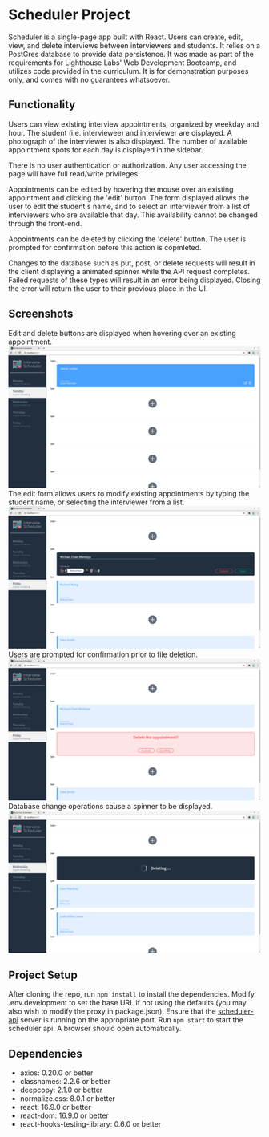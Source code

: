 # Scheduler Project

Scheduler is a single-page app built with React. Users can create, edit, view, and delete interviews between interviewers and students. It relies on a PostGres database to provide data persistence. It was made as part of the requirements for Lighthouse Labs' Web Development Bootcamp, and utilizes code provided in the curriculum. It is for demonstration purposes only, and comes with no guarantees whatsoever.

## Functionality

Users can view existing interview appointments, organized by weekday and hour. The student (i.e. interviewee) and interviewer are displayed. A photograph of the interviewer is also displayed. The number of available appointment spots for each day is displayed in the sidebar.

There is no user authentication or authorization. Any user accessing the page will have full read/write privileges.

Appointments can be edited by hovering the mouse over an existing appointment and clicking the 'edit' button. The form displayed allows the user to edit the student's name, and to select an interviewer from a list of interviewers who are available that day. This availability cannot be changed through the front-end.

Appointments can be deleted by clicking the 'delete' button. The user is prompted for confirmation before this action is copmleted.

Changes to the database such as put, post, or delete requests will result in the client displaying a animated spinner while the API request completes. Failed requests of these types will result in an error being displayed. Closing the error will return the user to their previous place in the UI.

## Screenshots
Edit and delete buttons are displayed when hovering over an existing appointment.
!["Edit and delete buttons are displayed when hovering over an existing appointment."](https://raw.githubusercontent.com/philipd/scheduler/master/docs/hover.png)
The edit form allows users to modify existing appointments by typing the student name, or selecting the interviewer from a list.
!["The edit form allows users to modify existing appointments by typing the student name, or selecting the interviewer from a list."](https://raw.githubusercontent.com/philipd/scheduler/master/docs/edit.png)
Users are prompted for confirmation prior to file deletion.
!["Users are prompted for confirmation prior to file deletion."](https://raw.githubusercontent.com/philipd/scheduler/master/docs/confirm.png)
Database change operations cause a spinner to be displayed.
!["Database change operations cause a spinner to be displayed."](https://raw.githubusercontent.com/philipd/scheduler/master/docs/deleting.png)

## Project Setup

After cloning the repo, run `npm install` to install the dependencies. Modify .env.development to set the base URL if not using the defaults (you may also wish to modify the proxy in package.json). Ensure that the [scheduler-api](https://github.com/philipd/scheduler-api) server is running on the appropriate port. Run `npm start` to start the scheduler api. A browser should open automatically.


## Dependencies

- axios: 0.20.0 or better
- classnames: 2.2.6 or better
- deepcopy: 2.1.0 or better
- normalize.css: 8.0.1 or better
- react: 16.9.0 or better
- react-dom: 16.9.0 or better
- react-hooks-testing-library: 0.6.0 or better
